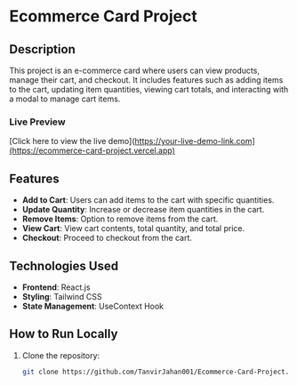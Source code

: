 # Ecommerce Card Project


## Description
This project is an e-commerce card where users can view products, manage their cart, and checkout. It includes features such as adding items to the cart, updating item quantities, viewing cart totals, and interacting with a modal to manage cart items.

### Live Preview
[Click here to view the live demo](https://your-live-demo-link.com](https://ecommerce-card-project.vercel.app)

## Features
- **Add to Cart**: Users can add items to the cart with specific quantities.
- **Update Quantity**: Increase or decrease item quantities in the cart.
- **Remove Items**: Option to remove items from the cart.
- **View Cart**: View cart contents, total quantity, and total price.
- **Checkout**: Proceed to checkout from the cart.

## Technologies Used
- **Frontend**: React.js
- **Styling**: Tailwind CSS
- **State Management**: UseContext Hook

## How to Run Locally
1. Clone the repository:
   ```bash
   git clone https://github.com/TanvirJahan001/Ecommerce-Card-Project.git
